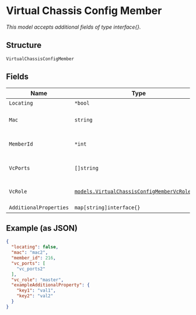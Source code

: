 
# Virtual Chassis Config Member

*This model accepts additional fields of type interface{}.*

## Structure

`VirtualChassisConfigMember`

## Fields

| Name | Type | Tags | Description |
|  --- | --- | --- | --- |
| `Locating` | `*bool` | Optional | - |
| `Mac` | `string` | Required | fpc0, same as the mac of device_id |
| `MemberId` | `*int` | Optional | For preprovisionned virtual chassis |
| `VcPorts` | `[]string` | Optional | **Constraints**: *Unique Items Required* |
| `VcRole` | [`models.VirtualChassisConfigMemberVcRoleEnum`](../../doc/models/virtual-chassis-config-member-vc-role-enum.md) | Required | enum: `backup`, `linecard`, `master` |
| `AdditionalProperties` | `map[string]interface{}` | Optional | - |

## Example (as JSON)

```json
{
  "locating": false,
  "mac": "mac2",
  "member_id": 216,
  "vc_ports": [
    "vc_ports2"
  ],
  "vc_role": "master",
  "exampleAdditionalProperty": {
    "key1": "val1",
    "key2": "val2"
  }
}
```

